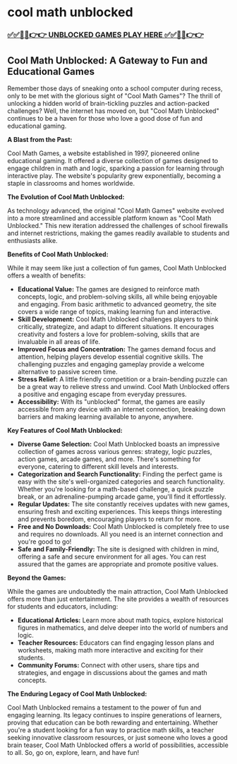 # cool math unblocked

### [✅✅🔴🔴👉👉 UNBLOCKED GAMES PLAY HERE ✅✅🔴🔴👉👉](https://topstoryindia.com)

##  Cool Math Unblocked:  A Gateway to Fun and Educational Games

Remember those days of sneaking onto a school computer during recess, only to be met with the glorious sight of "Cool Math Games"?  The thrill of unlocking a hidden world of brain-tickling puzzles and action-packed challenges? Well, the internet has moved on, but "Cool Math Unblocked" continues to be a haven for those who love a good dose of fun and educational gaming. 

**A Blast from the Past:** 

Cool Math Games, a website established in 1997, pioneered online educational gaming. It offered a diverse collection of games designed to engage children in math and logic, sparking a passion for learning through interactive play.  The website's popularity grew exponentially, becoming a staple in classrooms and homes worldwide.

**The Evolution of Cool Math Unblocked:**

As technology advanced, the original "Cool Math Games" website evolved into a more streamlined and accessible platform known as "Cool Math Unblocked." This new iteration addressed the challenges of school firewalls and internet restrictions, making the games readily available to students and enthusiasts alike.

**Benefits of Cool Math Unblocked:**

While it may seem like just a collection of fun games, Cool Math Unblocked offers a wealth of benefits:

* **Educational Value:** The games are designed to reinforce math concepts, logic, and problem-solving skills, all while being enjoyable and engaging. From basic arithmetic to advanced geometry, the site covers a wide range of topics, making learning fun and interactive.
* **Skill Development:** Cool Math Unblocked challenges players to think critically, strategize, and adapt to different situations. It encourages creativity and fosters a love for problem-solving, skills that are invaluable in all areas of life.
* **Improved Focus and Concentration:** The games demand focus and attention, helping players develop essential cognitive skills. The challenging puzzles and engaging gameplay provide a welcome alternative to passive screen time.
* **Stress Relief:**  A little friendly competition or a brain-bending puzzle can be a great way to relieve stress and unwind. Cool Math Unblocked offers a positive and engaging escape from everyday pressures.
* **Accessibility:** With its "unblocked" format, the games are easily accessible from any device with an internet connection, breaking down barriers and making learning available to anyone, anywhere.

**Key Features of Cool Math Unblocked:**

* **Diverse Game Selection:** Cool Math Unblocked boasts an impressive collection of games across various genres: strategy, logic puzzles, action games, arcade games, and more.  There's something for everyone, catering to different skill levels and interests.
* **Categorization and Search Functionality:** Finding the perfect game is easy with the site's well-organized categories and search functionality.  Whether you're looking for a math-based challenge, a quick puzzle break, or an adrenaline-pumping arcade game, you'll find it effortlessly.
* **Regular Updates:** The site constantly receives updates with new games, ensuring fresh and exciting experiences. This keeps things interesting and prevents boredom, encouraging players to return for more.
* **Free and No Downloads:** Cool Math Unblocked is completely free to use and requires no downloads. All you need is an internet connection and you're good to go!
* **Safe and Family-Friendly:**  The site is designed with children in mind, offering a safe and secure environment for all ages. You can rest assured that the games are appropriate and promote positive values.

**Beyond the Games:**

While the games are undoubtedly the main attraction, Cool Math Unblocked offers more than just entertainment.  The site provides a wealth of resources for students and educators, including:

* **Educational Articles:**  Learn more about math topics, explore historical figures in mathematics, and delve deeper into the world of numbers and logic.
* **Teacher Resources:** Educators can find engaging lesson plans and worksheets, making math more interactive and exciting for their students.
* **Community Forums:** Connect with other users, share tips and strategies, and engage in discussions about the games and math concepts.

**The Enduring Legacy of Cool Math Unblocked:**

Cool Math Unblocked remains a testament to the power of fun and engaging learning. Its legacy continues to inspire generations of learners, proving that education can be both rewarding and entertaining. Whether you're a student looking for a fun way to practice math skills, a teacher seeking innovative classroom resources, or just someone who loves a good brain teaser, Cool Math Unblocked offers a world of possibilities, accessible to all. So, go on, explore, learn, and have fun! 
